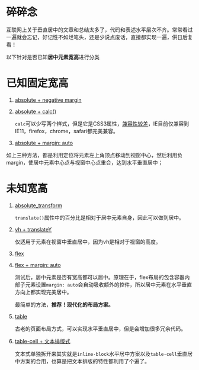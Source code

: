 # 碎碎念

互联网上关于垂直居中的文章和总结太多了，代码和表述水平层次不齐。常常看过一遍就会忘记，好记性不如烂笔头，还是少说点废话，直接都实现一遍，供日后复看！

以下针对是否已知**居中元素宽高**进行分类

# 已知固定宽高

1. [absolute + negative margin](http://isaacgao.cn/vertical-centeralized/1st_absolute_negative_margin.html)
2. [absolute + calc()](http://isaacgao.cn/vertical-centeralized/3nd_absolute_calc.html)
  
    `calc`可以少写两个样式，但是它是CSS3属性，[兼容性较差](https://caniuse.com/#search=calc)，IE目前仅兼容到IE11，firefox，chrome，safari都完美兼容。
3. [absolute + margin: auto](http://isaacgao.cn/vertical-centeralized/2nd_absolute_margin_auto.html)

如上三种方法，都是利用定位将元素左上角顶点移动到视窗中心，然后利用负margin，使居中元素中心点与视窗中心点重合，达到水平垂直居中；



# 未知宽高

1. [absolute_transform](http://isaacgao.cn/vertical-centeralized/4nd_absolute_transform.html)

    `translate()`属性中的百分比是相对于居中元素自身，因此可以做到居中。
2. [vh + translateY](http://isaacgao.cn/vertical-centeralized/5nd_viewport_relative.html)

    仅适用于元素在视窗中垂直居中，因为vh是相对于视窗的高度。
3. [flex](http://isaacgao.cn/vertical-centeralized/6nd_flex_box.html)

4. [flex + margin: auto](http://isaacgao.cn/vertical-centeralized/9nd_flex_box_2.html)

    测试后，居中元素是否有宽高都可以居中。原理在于，flex布局的包含容器内部子元素设置`margin: auto`会自动吸收额外的控件，所以居中元素在水平垂直方向上都实现完美居中。

    最简单的方法，**推荐！现代化的布局方案。**
5. [table](http://isaacgao.cn/vertical-centeralized/8nd_table.html)
  
    古老的页面布局方式，可以实现水平垂直居中，但是会增加很多冗余代码。
6. [table-cell + 文本排版式](http://isaacgao.cn/vertical-centeralized/7nd_text_like.html)
  
    文本式单独拆开来其实就是`inline-block`水平居中方案以及`table-cell`垂直居中方案的合用，也算是把文本排版的特性都利用了个遍了。




